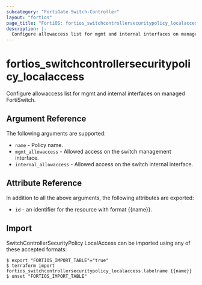 ```yaml
---
subcategory: "FortiGate Switch-Controller"
layout: "fortios"
page_title: "FortiOS: fortios_switchcontrollersecuritypolicy_localaccess"
description: |-
  Configure allowaccess list for mgmt and internal interfaces on managed FortiSwitch.
---
```


# fortios_switchcontrollersecuritypolicy_localaccess
Configure allowaccess list for mgmt and internal interfaces on managed FortiSwitch.

## Argument Reference

The following arguments are supported:

* `name` - Policy name.
* `mgmt_allowaccess` - Allowed access on the switch management interface.
* `internal_allowaccess` - Allowed access on the switch internal interface.


## Attribute Reference

In addition to all the above arguments, the following attributes are exported:
* `id` - an identifier for the resource with format {{name}}.

## Import

SwitchControllerSecurityPolicy LocalAccess can be imported using any of these accepted formats:
```
$ export "FORTIOS_IMPORT_TABLE"="true"
$ terraform import fortios_switchcontrollersecuritypolicy_localaccess.labelname {{name}}
$ unset "FORTIOS_IMPORT_TABLE"
```
